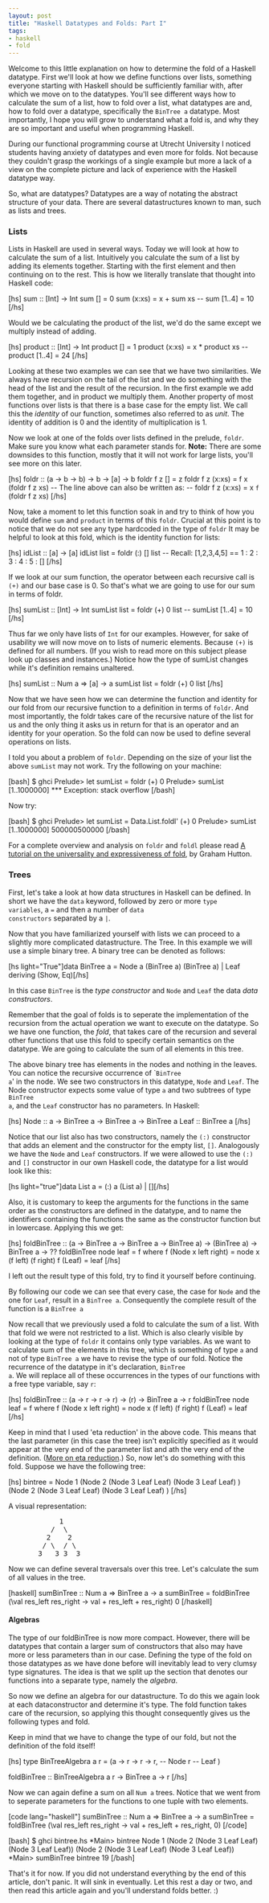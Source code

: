 ```yaml
--- 
layout: post
title: "Haskell Datatypes and Folds: Part I"
tags: 
- haskell
- fold
---
```

Welcome to this little explanation on how to determine the fold of a Haskell
datatype. First we'll look at how we define functions over lists, something
everyone starting with Haskell should be sufficiently familiar with, after which
we move on to the datatypes. You'll see different ways how to calculate the sum
of a list, how to fold over a list, what datatypes are and, how to fold over a
datatype, specifically the <code>BinTree a</code> datatype. Most importantly, I
hope you will grow to understand what a fold is, and why they are so important
and useful when programming Haskell.

During our functional programming course at Utrecht University I noticed
students having anxiety of datatypes and even more for folds. Not because they
couldn't grasp the workings of a single example but more a lack of a view on the
complete picture and lack of experience with the Haskell datatype way.

So, what are datatypes? Datatypes are a way of notating the abstract structure
of your data. There are several datastructures known to man, such as lists and
trees.
<h3>Lists</h3>
Lists in Haskell are used in several ways. Today we will look at how to
calculate the sum of a list. Intuitively you calculate the sum of a list by
adding its elements together. Starting with the first element and then
continuing on to the rest. This is how we literally translate that thought into
Haskell code:

[hs]
sum :: [Int] -> Int
sum []     = 0
sum (x:xs) = x + sum xs
-- sum [1..4] = 10
[/hs]

Would we be calculating the product of the list, we'd do the same except we
multiply instead of adding.

[hs]
product :: [Int] -> Int
product []     = 1
product (x:xs) = x * product xs
-- product [1..4] = 24
[/hs]

Looking at these two examples we can see that we have two similarities. We
always have recursion on the tail of the list and we do something with the head
of the list and the result of the recursion. In the first example we add them
together, and in product we multiply them. Another property of most functions
over lists is that there is a base case for the empty list. We call this the
<em>identity</em> of our function, sometimes also referred to as <em>unit</em>.
The identity of addition is 0 and the identity of multiplication is 1.

Now we look at one of the folds over lists defined in the prelude,
<code>foldr</code>. Make sure you know what each parameter stands for.
<strong>Note:</strong> There are some downsides to this function, mostly that it
will not work for large lists, you'll see more on this later.

[hs]
foldr :: (a -> b -> b) -> b -> [a] -> b
foldr f z []     = z
foldr f z (x:xs) = f x (foldr f z xs)
-- The line above can also be written as:
-- foldr f z (x:xs) = x `f` (foldr f z xs)
[/hs]

Now, take a moment to let this function soak in and try to think of how you
would define <code>sum</code> and <code>product</code> in terms of this
<code>foldr</code>. Crucial at this point is to notice that we do not see any
type hardcoded in the type of <code>foldr</code> It may be helpful to look at
this fold, which is the identity function for lists:

[hs]
idList :: [a] -> [a]
idList list = foldr (:) [] list
-- Recall: [1,2,3,4,5] == 1 : 2 : 3 : 4 : 5 : []
[/hs]


If we look at our sum function, the operator between each recursive call is
<code>(+)</code> and our base case is 0. So that's what we are going to use for
our sum in terms of foldr.

[hs]
sumList :: [Int] -> Int
sumList list = foldr (+) 0 list
-- sumList [1..4] = 10
[/hs]

Thus far we only have lists of <code>Int</code> for our examples. However, for
sake of usability we will now move on to lists of numeric elements. Because
<code>(+)</code> is defined for all numbers. (If you wish to read more on this
subject please look up classes and instances.) Notice how the type of sumList
changes while it's definition remains unaltered.

[hs]
sumList :: Num a => [a] -> a
sumList list = foldr (+) 0 list
[/hs]

Now that we have seen how we can determine the function and identity for our
fold from our recursive function to a definition in terms of <code>foldr</code>.
And most importantly, the foldr takes care of the recursive nature of the list
for us and the only thing it asks us in return for that is an operator and an
identity for your operation. So the fold can now be used to define several
operations on lists.

I told you about a problem of <code>foldr</code>. Depending on the size of your
list the above <code>sumList</code> may not work. Try the following on your
machine:

[bash]
$ ghci
Prelude> let sumList = foldr (+) 0
Prelude> sumList [1..1000000]
*** Exception: stack overflow
[/bash]

Now try:

[bash]
$ ghci
Prelude> let sumList = Data.List.foldl' (+) 0
Prelude> sumList [1..1000000]
500000500000
[/bash]

For a complete overview and analysis on <code>foldr</code> and
<code>foldl</code> please read <a
href="http://www.cs.nott.ac.uk/~gmh/fold.pdf">A tutorial on the universality and
expressiveness of fold</a>, by Graham Hutton.

<h3>Trees</h3>
First, let's take a look at how data structures in Haskell can be defined. In
short we have the <code>data</code> keyword, followed by zero or more <code>type
variables</code>, a <code>=</code> and then a number of <code>data
constructors</code> separated by a <code>|</code>.

Now that you have familiarized yourself with lists we can proceed to a slightly
more complicated datastructure. The Tree. In this example we will use a simple
binary tree. A binary tree can be denoted as follows:

[hs light="True"]data BinTree a = Node a (BinTree a) (BinTree a) | Leaf deriving (Show, Eq)[/hs]

In this case <code>BinTree</code> is the <em>type constructor</em> and
<code>Node</code> and <code>Leaf</code> the data <em>data constructors</em>.

Remember that the goal of folds is to seperate the implementation of the
recursion from the actual operation we want to execute on the datatype. So we
have one function, the <em>fold</em>, that takes care of the recursion and
several other functions that use this fold to specify certain semantics on the
datatype. We are going to calculate the sum of all elements in this tree.

The above binary tree has elements in the nodes and nothing in the leaves. You
can notice the recursive occurrence of `<code>BinTree a</code>' in the node. We
see two constructors in this datatype, <code>Node</code> and <code>Leaf</code>.
The Node constructor expects some value of type <code>a</code> and two subtrees
of type <code>BinTree a</code>, and the <code>Leaf</code> constructor has no
parameters. In Haskell:

[hs]
Node :: a -> BinTree a -> BinTree a -> BinTree a
Leaf :: BinTree a
[/hs]

Notice that our list also has two constructors, namely the <code>(:)</code>
constructor that adds an element and the constructor for the empty list,
<code>[]</code>. Analogously we have the <code>Node</code> and <code>Leaf</code>
constructors. If we were allowed to use the <code>(:)</code> and <code>[]</code>
constructor in our own Haskell code, the datatype for a list would look like
this:

[hs light="true"]data List a = (:) a (List a) | [][/hs]

Also, it is customary to keep the arguments for the functions in the same order
as the constructors are defined in the datatype, and to name the identifiers
containing the functions the same as the constructor function but in lowercase.
Applying this we get:

[hs]
foldBinTree :: (a -> BinTree a -> BinTree a -> BinTree a) -> (BinTree a) -> BinTree a -> ??
foldBinTree node leaf = f
  where f (Node x left right) = node x (f left) (f right)
        f (Leaf)              = leaf
[/hs]

I left out the result type of this fold, try to find it yourself before
continuing.

By following our code we can see that every case, the case for <code>Node</code>
and the one for <code>Leaf</code>, result in a <code>BinTree a</code>.
Consequently the complete result of the function is a <code>BinTree a</code>

Now recall that we previously used a fold to calculate the sum of a list. With
that fold we were not restricted to a list. Which is also clearly visible by
looking at the type of <code>foldr</code> it contains only type variables. As we
want to calculate sum of the elements in this tree, which is something of type
<code>a</code> and not of type <code>BinTree a</code> we have to revise the type
of our fold. Notice the recurrence of the datatype in it's declaration,
<code>BinTree a</code>. We will replace all of these occurrences in the types of
our functions with a free type variable, say <code>r</code>:

[hs]
foldBinTree :: (a -> r -> r -> r) -> (r) -> BinTree a -> r
foldBinTree node leaf = f
  where f (Node x left right) = node x (f left) (f right)
        f (Leaf)              = leaf
[/hs]

Keep in mind that I used 'eta reduction' in the above code. This means that the
last parameter (in this case the tree) isn't explicitly specified as it would
appear at the very end of the parameter list and ath the very end of the
definition. (<a href="http://www.haskell.org/haskellwiki/Eta_conversion">More on
eta reduction</a>.) So, now let's do something with this fold. Suppose we have
the following tree:

[hs]
bintree = Node 1
            (Node 2
              (Node 3 Leaf Leaf)
              (Node 3 Leaf Leaf)
            )
            (Node 2
              (Node 3 Leaf Leaf)
              (Node 3 Leaf Leaf)
            )
[/hs]

A visual representation:
<pre>            1
          /  \
         2    2
        / \  / \
       3   3 3  3</pre>
Now we can define several traversals over this tree. Let's calculate the sum of
all values in the tree.

[haskell]
sumBinTree :: Num a => BinTree a -> a
sumBinTree = foldBinTree (\val res_left res_right -> val + res_left + res_right)
                         0
[/haskell]
<h4>Algebras</h4>
The type of our foldBinTree is now more compact. However, there will be
datatypes that contain a larger sum of constructors that also may have more or
less parameters than in our case. Defining the type of the fold on those
datatypes as we have done before will inevitably lead to very clumsy type
signatures. The idea is that we split up the section that denotes our functions
into a separate type, namely the <em>algebra</em>.

So now we define an algebra for our datastructure. To do this we again look at
each dataconstructor and determine it's type. The fold function takes care of
the recursion, so applying this thought consequently gives us the following
types and fold.

Keep in mind that we have to change the type of our fold, but not the definition
of the fold itself!

[hs]
type BinTreeAlgebra a r = (a -> r -> r -> r, -- Node
                           r -- Leaf
                          )

foldBinTree :: BinTreeAlgebra a r -> BinTree a -> r
[/hs]

Now we can again define a sum on all <code>Num a</code> trees. Notice that we
went from to seperate parameters for the functions to one tuple with two
elements.

[code lang="haskell"]
sumBinTree :: Num a => BinTree a -> a
sumBinTree = foldBinTree (\val res_left res_right -> val + res_left + res_right,
                          0)
[/code]

[bash]
$ ghci bintree.hs
*Main> bintree
Node 1 (Node 2 (Node 3 Leaf Leaf) (Node 3 Leaf Leaf)) (Node 2 (Node 3 Leaf Leaf) (Node 3 Leaf Leaf))
*Main> sumBinTree bintree
19
[/bash]

That's it for now. If you did not understand everything by the end of this
article, don't panic. It will sink in eventually. Let this rest a day or two,
and then read this article again and you'll understand folds better. :)
